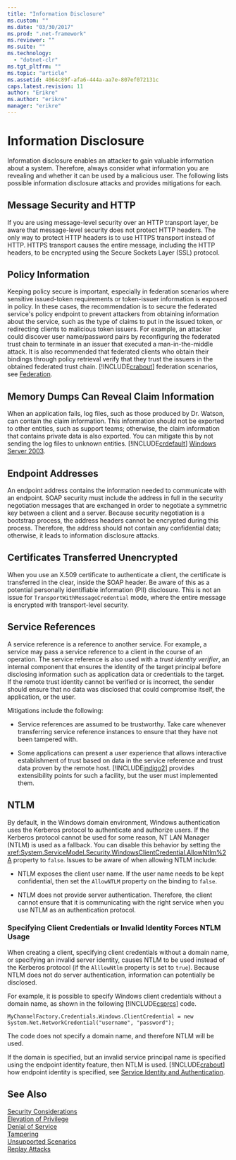 ```yaml
---
title: "Information Disclosure"
ms.custom: ""
ms.date: "03/30/2017"
ms.prod: ".net-framework"
ms.reviewer: ""
ms.suite: ""
ms.technology: 
  - "dotnet-clr"
ms.tgt_pltfrm: ""
ms.topic: "article"
ms.assetid: 4064c89f-afa6-444a-aa7e-807ef072131c
caps.latest.revision: 11
author: "Erikre"
ms.author: "erikre"
manager: "erikre"
---
```

# Information Disclosure
Information disclosure enables an attacker to gain valuable information about a system. Therefore, always consider what information you are revealing and whether it can be used by a malicious user. The following lists possible information disclosure attacks and provides mitigations for each.  
  
## Message Security and HTTP  
 If you are using message-level security over an HTTP transport layer, be aware that message-level security does not protect HTTP headers. The only way to protect HTTP headers is to use HTTPS transport instead of HTTP. HTTPS transport causes the entire message, including the HTTP headers, to be encrypted using the Secure Sockets Layer (SSL) protocol.  
  
## Policy Information  
 Keeping policy secure is important, especially in federation scenarios where sensitive issued-token requirements or token-issuer information is exposed in policy. In these cases, the recommendation is to secure the federated service's policy endpoint to prevent attackers from obtaining information about the service, such as the type of claims to put in the issued token, or redirecting clients to malicious token issuers. For example, an attacker could discover user name/password pairs by reconfiguring the federated trust chain to terminate in an issuer that executed a man-in-the-middle attack. It is also recommended that federated clients who obtain their bindings through policy retrieval verify that they trust the issuers in the obtained federated trust chain. [!INCLUDE[crabout](../../../../includes/crabout-md.md)] federation scenarios, see [Federation](../../../../docs/framework/wcf/feature-details/federation.md).  
  
## Memory Dumps Can Reveal Claim Information  
 When an application fails, log files, such as those produced by Dr. Watson, can contain the claim information. This information should not be exported to other entities, such as support teams; otherwise, the claim information that contains private data is also exported. You can mitigate this by not sending the log files to unknown entities. [!INCLUDE[crdefault](../../../../includes/crdefault-md.md)] [Windows Server 2003](http://go.microsoft.com/fwlink/?LinkId=89160).  
  
## Endpoint Addresses  
 An endpoint address contains the information needed to communicate with an endpoint. SOAP security must include the address in full in the security negotiation messages that are exchanged in order to negotiate a symmetric key between a client and a server. Because security negotiation is a bootstrap process, the address headers cannot be encrypted during this process. Therefore, the address should not contain any confidential data; otherwise, it leads to information disclosure attacks.  
  
## Certificates Transferred Unencrypted  
 When you use an X.509 certificate to authenticate a client, the certificate is transferred in the clear, inside the SOAP header. Be aware of this as a potential personally identifiable information (PII) disclosure. This is not an issue for `TransportWithMessageCredential` mode, where the entire message is encrypted with transport-level security.  
  
## Service References  
 A service reference is a reference to another service. For example, a service may pass a service reference to a client in the course of an operation. The service reference is also used with a *trust identity verifier*, an internal component that ensures the identity of the target principal before disclosing information such as application data or credentials to the target. If the remote trust identity cannot be verified or is incorrect, the sender should ensure that no data was disclosed that could compromise itself, the application, or the user.  
  
 Mitigations include the following:  
  
-   Service references are assumed to be trustworthy. Take care whenever transferring service reference instances to ensure that they have not been tampered with.  
  
-   Some applications can present a user experience that allows interactive establishment of trust based on data in the service reference and trust data proven by the remote host. [!INCLUDE[indigo2](../../../../includes/indigo2-md.md)] provides extensibility points for such a facility, but the user must implemented them.  
  
## NTLM  
 By default, in the Windows domain environment, Windows authentication uses the Kerberos protocol to authenticate and authorize users. If the Kerberos protocol cannot be used for some reason, NT LAN Manager (NTLM) is used as a fallback. You can disable this behavior by setting the <xref:System.ServiceModel.Security.WindowsClientCredential.AllowNtlm%2A> property to `false`. Issues to be aware of when allowing NTLM include:  
  
-   NTLM exposes the client user name. If the user name needs to be kept confidential, then set the `AllowNTLM` property on the binding to `false`.  
  
-   NTLM does not provide server authentication. Therefore, the client cannot ensure that it is communicating with the right service when you use NTLM as an authentication protocol.  
  
### Specifying Client Credentials or Invalid Identity Forces NTLM Usage  
 When creating a client, specifying client credentials without a domain name, or specifying an invalid server identity, causes NTLM to be used instead of the Kerberos protocol (if the `AlllowNtlm` property is set to `true`). Because  NTLM does not do server authentication, information can potentially be disclosed.  
  
 For example, it is possible to specify Windows client credentials without a domain name, as shown in the following [!INCLUDE[csprcs](../../../../includes/csprcs-md.md)] code.  
  
```  
MyChannelFactory.Credentials.Windows.ClientCredential = new System.Net.NetworkCredential("username", "password");  
```  
  
 The code does not specify a domain name, and therefore NTLM will be used.  
  
 If the domain is specified, but an invalid service principal name is specified using the endpoint identity feature, then NTLM is used. [!INCLUDE[crabout](../../../../includes/crabout-md.md)] how endpoint identity is specified, see [Service Identity and Authentication](../../../../docs/framework/wcf/feature-details/service-identity-and-authentication.md).  
  
## See Also  
 [Security Considerations](../../../../docs/framework/wcf/feature-details/security-considerations-in-wcf.md)   
 [Elevation of Privilege](../../../../docs/framework/wcf/feature-details/elevation-of-privilege.md)   
 [Denial of Service](../../../../docs/framework/wcf/feature-details/denial-of-service.md)   
 [Tampering](../../../../docs/framework/wcf/feature-details/tampering.md)   
 [Unsupported Scenarios](../../../../docs/framework/wcf/feature-details/unsupported-scenarios.md)   
 [Replay Attacks](../../../../docs/framework/wcf/feature-details/replay-attacks.md)

